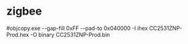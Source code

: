 # zigbee

#objcopy.exe --gap-fill 0xFF --pad-to 0x040000 -I ihex CC2531ZNP-Prod.hex -O binary CC2531ZNP-Prod.bin
